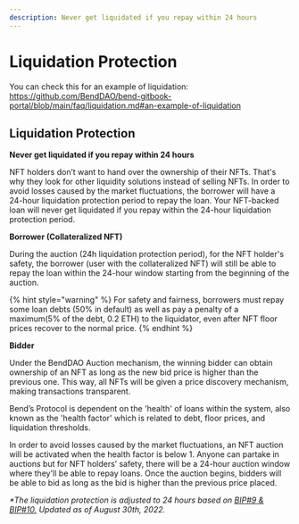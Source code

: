 ```yaml
---
description: Never get liquidated if you repay within 24 hours
---
```


# Liquidation Protection

You can check this for an example of liquidation: https://github.com/BendDAO/bend-gitbook-portal/blob/main/faq/liquidation.md#an-example-of-liquidation

## Liquidation Protection

**Never get liquidated if you repay within 24 hours**

NFT holders don’t want to hand over the ownership of their NFTs. That's why they look for other liquidity solutions instead of selling NFTs. In order to avoid losses caused by the market fluctuations, the borrower will have a 24-hour liquidation protection period to repay the loan. Your NFT-backed loan will never get liquidated if you repay within the 24-hour liquidation protection period.

**Borrower (Collateralized NFT)**

During the auction (24h liquidation protection period), for the NFT holder's safety, the borrower (user with the collateralized NFT) will still be able to repay the loan within the 24-hour window starting from the beginning of the auction.

{% hint style="warning" %}
For safety and fairness, borrowers must repay some loan debts (50% in default) as well as pay a penalty of a maximum(5% of the debt, 0.2 ETH) to the liquidator, even after NFT floor prices recover to the normal price.
{% endhint %}

**Bidder**

Under the BendDAO Auction mechanism, the winning bidder can obtain ownership of an NFT as long as the new bid price is higher than the previous one. This way, all NFTs will be given a price discovery mechanism, making transactions transparent.

Bend’s Protocol is dependent on the 'health' of loans within the system, also known as the 'health factor' which is related to debt, floor prices, and liquidation thresholds.

In order to avoid losses caused by the market fluctuations, an NFT auction will be activated when the health factor is below 1. Anyone can partake in auctions but for NFT holders’ safety, there will be a 24-hour auction window where they'll be able to repay loans. Once the auction begins, bidders will be able to bid as long as the bid is higher than the previous price placed.



_\*The liquidation protection is adjusted to 24 hours based on_ [_BIP#9 & BIP#10._](../governance/benddao-improvement-proposals-bips.md) _Updated as of August 30th, 2022._
